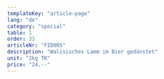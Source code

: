```yaml
---
templateKey: "article-page"
lang: "de"
category: "special"
table: 1
order: 33
articleNr: "FID005"
description: "Walisisches Lamm im Bier gedünstet"
unit: "2kg TK"
price: "24.--"
---
```


